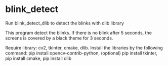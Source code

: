# blink_detect
Run blink_detect_dlib to detect the blinks with dlib library

This program detect the blinks. If there is no blink after 5 seconds, the screens is covered by a black theme for 3 seconds.

Require library: cv2, tkinter, cmake, dlib.
Install the libraries by the following command:
pip install opencv-contrib-python, 
(optional) pip install tkinter,
pip install cmake,
pip install dlib
